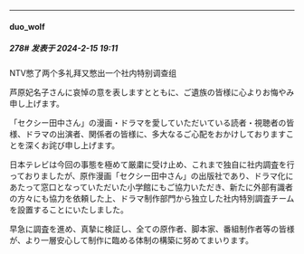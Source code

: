 
*****

####  duo_wolf  
##### 278#       发表于 2024-2-15 19:11

NTV憋了两个多礼拜又憋出一个社内特别调查组

芦原妃名子さんに哀悼の意を表しますとともに、ご遺族の皆様に心よりお悔やみ申し上げます。

「セクシー田中さん」の漫画・ドラマを愛していただいている読者・視聴者の皆様、ドラマの出演者、関係者の皆様に、多大なるご心配をおかけしておりますことを深くお詫び申し上げます。

日本テレビは今回の事態を極めて厳粛に受け止め、これまで独自に社内調査を行っておりましたが、原作漫画「セクシー田中さん」の出版社であり、ドラマ化にあたって窓口となっていただいた小学館にもご協力いただき、新たに外部有識者の方々にも協力を依頼した上、ドラマ制作部門から独立した社内特別調査チームを設置することにいたしました。

早急に調査を進め、真摯に検証し、全ての原作者、脚本家、番組制作者等の皆様が、より一層安心して制作に臨める体制の構築に努めてまいります。


